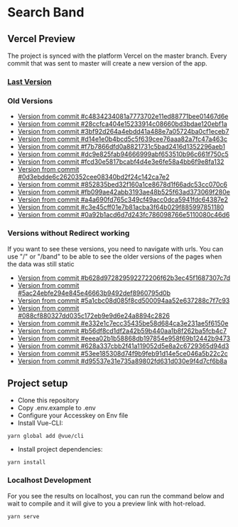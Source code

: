 # Search Band

## Vercel Preview 
The project is synced with the platform Vercel on the master branch. Every commit that was sent to master will create a new version of the app.
### [Last Version](https://vai-tel-test.vercel.app/)

### Old Versions
- [Version from commit #c4834234081a7773702e11ed88771bee01467d6e](https://vai-tel-test-atcxzwxgr.vercel.app)
- [Version from commit #28ccfca404e15233914c08660bd3bdae120ebf1a](https://vai-tel-test-b6e7fay23.vercel.app)
- [Version from commit #3bf92d264a4ebdd41a488e7a05724ba0cf1eceb7](https://vai-tel-test-o5j9uwirh.vercel.app)
- [Version from commit #d14e1e0b4bcd5c5f639cee76aaa82a7fc47a463c](https://vai-tel-test-5kv13brgp.vercel.app)
- [Version from commit #f7b7866dfd0a8821731c5bad2416d1352296aeb1](https://vai-tel-test-ppep6fg5f.vercel.app)
- [Version from commit #dc9e825fab94666999abf653510b96c661f750c5](https://vai-tel-test-eoydahjkk.vercel.app)
- [Version from commit #fcd30e5817bcabf4d4e3e6fe58a4bb6f9e8fa132](https://vai-tel-test-ghbyry3ip.vercel.app)
- [Version from commit #0d3ebdde6c2620352cee08340bd2f24c142ca7e2](https://vai-tel-test-53zzwgvgw.vercel.app)
- [Version from commit #852835bed32f160a1ce8678d1f66adc53cc070c6](https://vai-tel-test-nhrfsmw5u.vercel.app)
- [Version from commit #fb099ae42abb3193ae48b525f63ad373069f280e](https://vai-tel-test-2w91k0itg.vercel.app)
- [Version from commit #a4a690fd765c349cf49acc0dca5941fdc64387e2](https://vai-tel-test-lncu6jzek.vercel.app)
- [Version from commit #c3e45cff01e7b81acba3f64b029f885997851180](https://vai-tel-test-ja4x3tvb6.vercel.app)
- [Version from commit #0a92b1acd6d7d243fc786098766e5110080c46d6](https://vai-tel-test-88stbuk7g.vercel.app)
### Versions without Redirect working
If you want to see these versions, you need to navigate with urls. 
You can use "/" or "/band" to be able to see the older versions of the pages when the data was still static

- [Version from commit #b628d972829592272206f62b3ec45f1687307c7d](https://vai-tel-test-9cz9o5e0v.vercel.app)
- [Version from commit #5ac24ebfe294e845e46663b9492def8960795d0b](https://vai-tel-test-efi0uvmih.vercel.app)
- [Version from commit #5a1cbc08d085f8cd500094aa52e637288c7f7c93](https://vai-tel-test-d7ljnq7cg.vercel.app)
- [Version from commit #088cf880327dd035c172eb9e9d6e24a8894c2826](https://vai-tel-test-f3r8u766z.vercel.app)
- [Version from commit #e332e1c7ecc35435be58d684ca3e231ae5f6150e](https://vai-tel-test-hty9pkkia.vercel.app)
- [Version from commit #b56df8cd1df2a42b59b440aa1b8f262ba5fcb4c7](https://vai-tel-test-cjiay281a.vercel.app)
- [Version from commit #eeea02b1b58868db197854e958f69b12442b9473](https://vai-tel-test-o4tv2ivbg.vercel.app)
- [Version from commit #628a337cbb2f41a119052d5e8a2c6729365d94d3](https://vai-tel-test-niyb5lkdg.vercel.app)
- [Version from commit #53ee185308d74f9b9feb91d14e5ce046a5b22c2c](https://vai-tel-test-ifosbeefr.vercel.app)
- [Version from commit #d95537e31e735a89802fd631d030e9f4d7cf6b8a](https://vai-tel-test-q2l6g0fif.vercel.app)


## Project setup

- Clone this repository
- Copy .env.example to .env
- Configure your Accesskey on Env file
- Install Vue-CLI: 
```
yarn global add @vue/cli
```
- Install project dependencies: 
```
yarn install
```

### Localhost Development

For you see the results on localhost, you can run the command below and wait to compile and it will give to you a preview link with hot-reload.
```
yarn serve
```